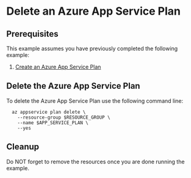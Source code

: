 
# Delete an Azure App Service Plan

## Prerequisites

This example assumes you have previously completed the following example:

1. [Create an Azure App Service Plan](../create/)

## Delete the Azure App Service Plan

<!-- workflow.include(../../create-plan/README.md) -->

To delete the Azure App Service Plan use the following command line:

```shell
  az appservice plan delete \
    --resource-group $RESOURCE_GROUP \
    --name $APP_SERVICE_PLAN \
    --yes
```

<!-- workflow.directOnly() 
export RESULT=$(az appservice plan show --resource-group $RESOURCE_GROUP --name $APP_SERVICE_PLAN --query provisioningState --output tsv)
az group delete --name $RESOURCE_GROUP --yes || true
if [[ "$RESULT" == Succeeded ]]; then
  exit 1
fi
  -->

## Cleanup

Do NOT forget to remove the resources once you are done running the example.
